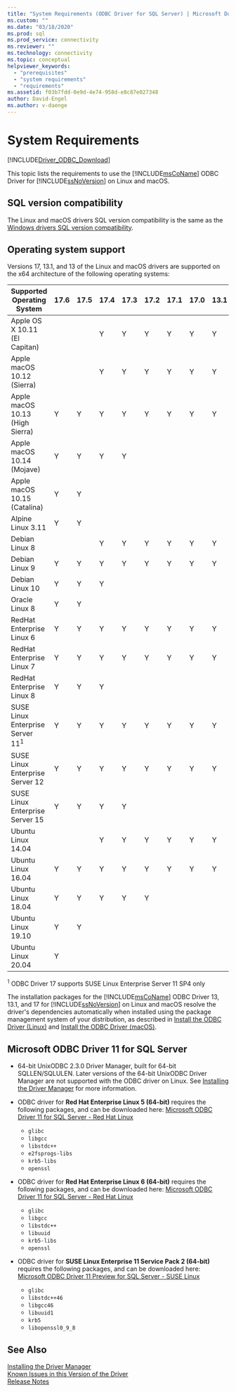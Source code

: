 ```yaml
---
title: "System Requirements (ODBC Driver for SQL Server) | Microsoft Docs"
ms.custom: ""
ms.date: "03/18/2020"
ms.prod: sql
ms.prod_service: connectivity
ms.reviewer: ""
ms.technology: connectivity
ms.topic: conceptual
helpviewer_keywords: 
  - "prerequisites"
  - "system requirements"
  - "requirements"
ms.assetid: f03b7fdd-0e9d-4e74-958d-e8c87e027348
author: David-Engel
ms.author: v-daenge
---
```

# System Requirements

[!INCLUDE[Driver_ODBC_Download](../../../includes/driver_odbc_download.md)]

This topic lists the requirements to use the [!INCLUDE[msCoName](../../../includes/msconame_md.md)] ODBC Driver for [!INCLUDE[ssNoVersion](../../../includes/ssnoversion-md.md)] on Linux and macOS.

## SQL version compatibility

The Linux and macOS drivers SQL version compatibility is the same as the [Windows drivers SQL version compatibility](../windows/system-requirements-installation-and-driver-files.md#sql-version-compatibility).

## Operating system support

Versions 17, 13.1, and 13 of the Linux and macOS drivers are supported on the x64 architecture of the following operating systems:

|Supported Operating System     |17.6|17.5|17.4|17.3|17.2|17.1|17.0|13.1|13|
|-------------------------------|----|----|----|----|----|----|----|----|--|
|Apple OS X 10.11 (El Capitan)  | | |Y|Y|Y|Y|Y|Y|Y|
|Apple macOS 10.12 (Sierra)     | | |Y|Y|Y|Y|Y|Y|Y|
|Apple macOS 10.13 (High Sierra)|Y|Y|Y|Y|Y|Y|Y|Y|Y|
|Apple macOS 10.14 (Mojave)     |Y|Y|Y|Y| | | | | |
|Apple macOS 10.15 (Catalina)   |Y|Y| | | | | | | |
|Alpine Linux 3.11              |Y|Y| | | | | | | |
|Debian Linux 8                 | | |Y|Y|Y|Y|Y|Y|Y|
|Debian Linux 9                 |Y|Y|Y|Y|Y|Y|Y|Y|Y|
|Debian Linux 10                |Y|Y|Y| | | | | | |
|Oracle Linux 8                 |Y|Y| | | | | | | |
|RedHat Enterprise Linux 6      |Y|Y|Y|Y|Y|Y|Y|Y|Y|
|RedHat Enterprise Linux 7      |Y|Y|Y|Y|Y|Y|Y|Y|Y|
|RedHat Enterprise Linux 8      |Y|Y|Y| | | | | | |
|SUSE Linux Enterprise Server 11<sup>1</sup>|Y|Y|Y|Y|Y|Y|Y|Y|Y|
|SUSE Linux Enterprise Server 12|Y|Y|Y|Y|Y|Y|Y|Y|Y|
|SUSE Linux Enterprise Server 15|Y|Y|Y|Y| | | | | |
|Ubuntu Linux 14.04             | | |Y|Y|Y|Y|Y|Y|Y|
|Ubuntu Linux 16.04             |Y|Y|Y|Y|Y|Y|Y|Y|Y|
|Ubuntu Linux 18.04             |Y|Y|Y|Y|Y| | | | |
|Ubuntu Linux 19.10             |Y|Y| | | | | | | |
|Ubuntu Linux 20.04             |Y| | | | | | | | |

<sup>1</sup> ODBC Driver 17 supports SUSE Linux Enterprise Server 11 SP4 only

The installation packages for the [!INCLUDE[msCoName](../../../includes/msconame_md.md)] ODBC Driver 13, 13.1, and 17 for [!INCLUDE[ssNoVersion](../../../includes/ssnoversion-md.md)] on Linux and macOS resolve the driver's dependencies automatically when installed using the package management system of your distribution, as described in [Install the ODBC Driver (Linux)](installing-the-microsoft-odbc-driver-for-sql-server.md) and [Install the ODBC Driver (macOS)](install-microsoft-odbc-driver-sql-server-macos.md).

## Microsoft ODBC Driver 11 for SQL Server  
  
* 64-bit UnixODBC 2.3.0 Driver Manager, built for 64-bit SQLLEN/SQLULEN. Later versions of the 64-bit UnixODBC Driver Manager are not supported with the ODBC driver on Linux. See [Installing the Driver Manager](../../../connect/odbc/linux-mac/installing-the-driver-manager.md) for more information.  
  
* ODBC driver for **Red Hat Enterprise Linux 5 (64-bit)** requires the following packages, and can be downloaded here: [Microsoft ODBC Driver 11 for SQL Server - Red Hat Linux](https://go.microsoft.com/fwlink/?LinkId=267321)  
  * `glibc`  
  * `libgcc`  
  * `libstdc++`  
  * `e2fsprogs-libs`  
  * `krb5-libs`  
  * `openssl`  
  
* ODBC driver for  **Red Hat Enterprise Linux 6 (64-bit)** requires the following packages, and can be downloaded here: [Microsoft ODBC Driver 11 for SQL Server - Red Hat Linux](https://go.microsoft.com/fwlink/?LinkId=267321)  
  * `glibc`  
  * `libgcc`  
  * `libstdc++`  
  * `libuuid`  
  * `krb5-libs`  
  * `openssl`  
  
* ODBC driver for **SUSE Linux Enterprise 11 Service Pack 2 (64-bit)** requires the following packages, and can be downloaded here: [Microsoft ODBC Driver 11 Preview for SQL Server - SUSE Linux](https://go.microsoft.com/fwlink/?LinkId=264916)  
  * `glibc`  
  * `libstdc++46`  
  * `libgcc46`  
  * `libuuid1`  
  * `krb5`  
  * `libopenssl0_9_8`  
  
## See Also

[Installing the Driver Manager](../../../connect/odbc/linux-mac/installing-the-driver-manager.md)  
[Known Issues in this Version of the Driver](../../../connect/odbc/linux-mac/known-issues-in-this-version-of-the-driver.md)  
[Release Notes](../../../connect/odbc/linux-mac/release-notes-odbc-sql-server-linux-mac.md)  

